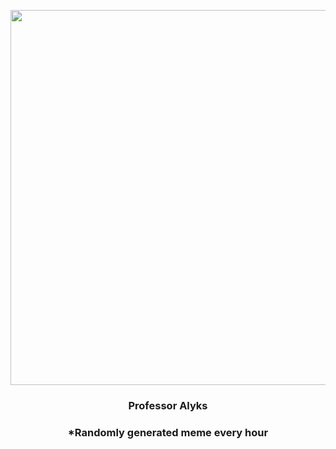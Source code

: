 <p align="center">
        <img src="https://i.redd.it/lncczkfdvtz91.jpg" width="600" height="600">
        </p>
        <h3 align="center">Professor Alyks</h3>
        <h3 align="center">*Randomly generated meme every hour</h3>
    